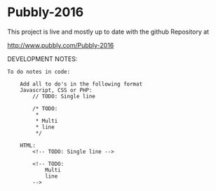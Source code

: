 # Pubbly-2016

This project is live and mostly up to date with the github Repository at

http://www.pubbly.com/Pubbly-2016


DEVELOPMENT NOTES:

    To do notes in code:

        Add all to do's in the following format
        Javascript, CSS or PHP:
            // TODO: Single line

            /* TODO:
             *
             * Multi
             * line
             */

        HTML:
            <!-- TODO: Single line -->

            <!-- TODO:
                Multi
                line
            -->
